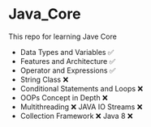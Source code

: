 # Java_Core
This repo for learning Jave Core

- Data Types and Variables ✅
- Features and Architecture ✅
- Operator and Expressions ✅
- String Class ❌
- Conditional Statements and Loops ❌
- OOPs Concept in Depth ❌
- Multithreading ❌
JAVA IO Streams ❌
- Collection Framework ❌
Java 8 ❌
